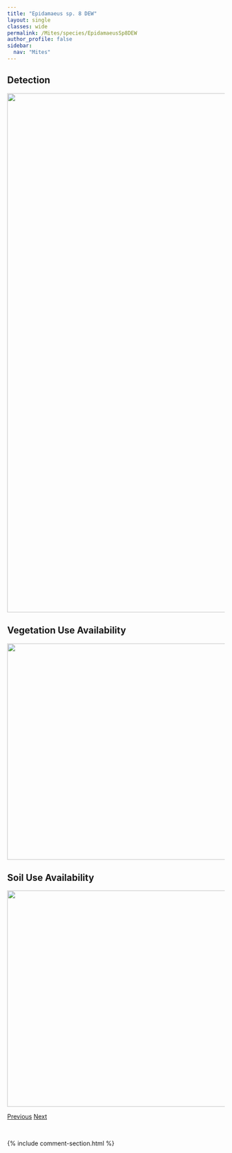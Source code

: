 ```yaml
---
title: "Epidamaeus sp. 8 DEW"
layout: single
classes: wide
permalink: /Mites/species/EpidamaeusSp8DEW
author_profile: false
sidebar:
  nav: "Mites"
---
```


<h2>Detection</h2>

<a href="https://drive.google.com/uc?export=view&id=1qH3cnHFNIn--dZ-segY4XdOZjpWlTa-T">
<img src="https://drive.google.com/uc?export=view&id=1qH3cnHFNIn--dZ-segY4XdOZjpWlTa-T" height = "1200" width = "800">
</a>


<h2>Vegetation Use Availability</h2>

<a href="https://drive.google.com/uc?export=view&id=1X9YxELhCHxO6kynkXYNpOUYKQRn4u5Dz">
<img src="https://drive.google.com/uc?export=view&id=1X9YxELhCHxO6kynkXYNpOUYKQRn4u5Dz" height = "500" width = "1000">
</a>


<h2>Soil Use Availability</h2>

<a href="https://drive.google.com/uc?export=view&id=1BCHJylDA-LTMGPcMkhBTtKlI65Fv3ocT">
<img src="https://drive.google.com/uc?export=view&id=1BCHJylDA-LTMGPcMkhBTtKlI65Fv3ocT" height = "500" width = "1000">
</a>


<a href="/DevelopmentWebsite/Mites/species/EpidamaeusSp7DEW" class="pagination--pager" title="Epidamaeus sp. 7 DEW">Previous</a> <a href="/DevelopmentWebsite/Mites/species/EpidamaeusSp9DEW" class="pagination--pager" title="Epidamaeus sp. 9 DEW">Next</a>

<p>&nbsp;</p>

{% include comment-section.html %}
